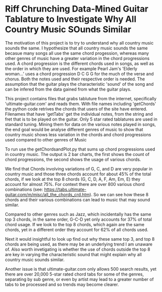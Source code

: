 # Riff Chrunching Data-Mined Guitar Tablature to Investigate Why All Country Music SOunds Similar 

The motivation of this project is to try to understand why all country music sounds the same. I hypothesize that all country music sounds the same becasue many songs all use the same chord progession, whereas many other genres of music have a greater variation in the chord 
progressions used.
A chord progression is the different chords used in songs, as well as the order in which they are used. For example Pearl Jam's 'Elderly woman...' uses a chord progression D C G G for the much of the verse and chorus.
Both the notes used and their respective order is needed. The assumption that the guitar plays the characteristic 'sound' of the song and can be infered from the data gained from what the guitar plays.

This project contains files that grabs tabluture from the internet, specifically 'ultimate-guitar.com' and reads them. 
With file names including 'getChords' the python code retrives the chords that users of the site have entered. Filenames that have 'getTabs' get the individual notes, from the string and fret that is to be played on the guitar. Only 5 star rated tablatures are used in standard tuning. 
Mining them for data on the various notes played in songs, the end goal would be analyse different genres of music to show that country music shows less variation in the chords and chord progressions used compared to other genres of Music

To run use the getChordsandPlot.py that sums up chord progressions used in country music.
The output is  2 bar charts, the first shows the count of chord progressions, the second shows the usage of various chords.

We find that Chords involving variations of G, C, and D are very popular in country music and those three chords account for about 45% of the total chords, if we look at the top 8 chords (G, C, D, A, F, Am, Em, E) they account for almost 75%. For context there are over 800 various chord combinations (see: https://tabs.ultimate-guitar.com/m/misc/all_the_chords_crd.htm). So we can see how these 8 chords and their various combinations can lead to music that may sound similar.

Compared to other genres such as Jazz, which incidentally has the same top 3 chords, in the same order, G-C-D yet only accounts for 37% of total chord usage. If we look to the top 8 chords, which again are the same chords, yet in a different order they account for 62% of all chords used.

Next it would insightful to look up find out why these same top 3, and top 8 chords are being used, as there may be an underlying trend I am unaware of. Also worth invetigating is whether the use of chords outside the top 8 are key in varying the characteristic sound that might explain why all country music sounds similar.

Another issue is that ultimate-guitar.com only allows 500 search results, yet there are over 20,000 5-star rated chord tabs for some of the genres, separating by sub genre, or even by artist may lead to a greater number of tabs to be processed and so trends may become clearer.